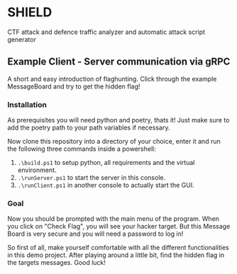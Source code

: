 # SHIELD
CTF attack and defence traffic analyzer and automatic attack script generator

## Example Client - Server communication via gRPC
A short and easy introduction of flaghunting. Click through the example MessageBoard and try to get the hidden flag!

### Installation
As prerequisites you will need python and poetry, thats it!
Just make sure to add the poetry path to your path variables if necessary.

Now clone this repository into a directory of your choice, enter it and run the following three commands inside a powershell:
1. `.\build.ps1` to setup python, all requirements and the virtual environment.
2. `.\runServer.ps1` to start the server in this console.
3. `.\runClient.ps1` in another console to actually start the GUI.

### Goal
Now you should be prompted with the main menu of the program.
When you click on "Check Flag", you will see your hacker target.
But this Message Board is very secure and you will need a password to log in!

So first of all, make yourself comfortable with all the different functionalities in this demo project.
After playing around a little bit, find the hidden flag in the targets messages.
Good luck!
